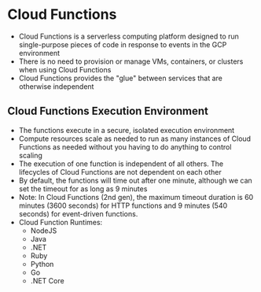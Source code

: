 # Cloud Functions

- Cloud Functions is a serverless computing platform designed to run single-purpose pieces of code in response to events in the GCP environment
- There is no need to provision or manage VMs, containers, or clusters when using Cloud Functions
- Cloud Functions provides the "glue" between services that are otherwise independent

## Cloud Functions Execution Environment

- The functions execute in a secure, isolated execution environment
- Compute resources scale as needed to run as many instances of Cloud Functions as needed without you having to do anything to control scaling
- The execution of one function is independent of all others. The lifecycles of Cloud Functions are not dependent on each other
- By default, the functions will time out after one minute, although we can set the timeout for as long as 9 minutes
- Note: In Cloud Functions (2nd gen), the maximum timeout duration is 60 minutes (3600 seconds) for HTTP functions and 9 minutes (540 seconds) for event-driven functions.
- Cloud Function Runtimes:
    - NodeJS
    - Java
    - .NET
    - Ruby
    - Python
    - Go
    - .NET Core
